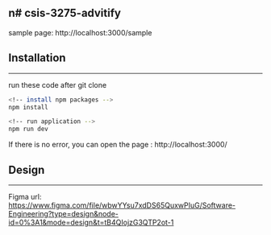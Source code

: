 n# csis-3275-advitify
---
sample page: http://localhost:3000/sample


## Installation
---
run these code after git clone
```sh
<!-- install npm packages -->
npm install

<!-- run application -->
npm run dev
```
If there is no error, you can open the page : http://localhost:3000/

## Design
---
Figma url: https://www.figma.com/file/wbwYYsu7xdDS65QuxwPIuG/Software-Engineering?type=design&node-id=0%3A1&mode=design&t=tB4QIojzG3QTP2ot-1